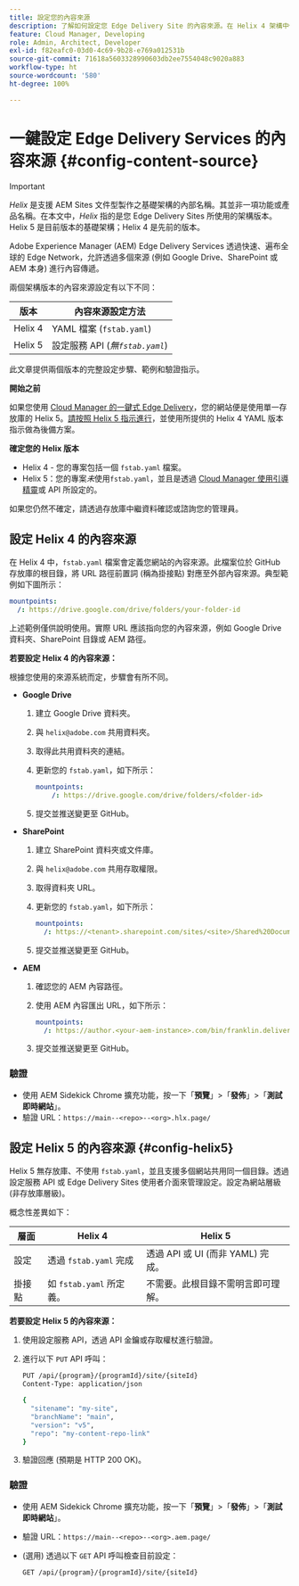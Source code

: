 ```yaml
---
title: 設定您的內容來源
description: 了解如何設定您 Edge Delivery Site 的內容來源。在 Helix 4 架構中使用「fstab.yaml」，或在 Helix 5 架構中使用 Cloud Manager 內的引導精靈 (或設定服務 API)。
feature: Cloud Manager, Developing
role: Admin, Architect, Developer
exl-id: f82eafc0-03d0-4c69-9b28-e769a012531b
source-git-commit: 71618a5603328990603db2ee7554048c9020a883
workflow-type: ht
source-wordcount: '580'
ht-degree: 100%

---
```


# 一鍵設定 Edge Delivery Services 的內容來源 {#config-content-source}

>[!IMPORTANT]
>
>*Helix* 是支援 AEM Sites 文件型製作之基礎架構的內部名稱。其並非一項功能或產品名稱。在本文中，*Helix* 指的是您 Edge Delivery Sites 所使用的架構版本。Helix 5 是目前版本的基礎架構；Helix 4 是先前的版本。

Adobe Experience Manager (AEM) Edge Delivery Services 透過快速、遍布全球的 Edge Network，允許透過多個來源 (例如 Google Drive、SharePoint 或 AEM 本身) 進行內容傳遞。

兩個架構版本的內容來源設定有以下不同：

| 版本 | 內容來源設定方法 |
| --- | --- |
| Helix 4 | YAML 檔案 (`fstab.yaml`) |
| Helix 5 | 設定服務 API (*無`fstab.yaml`*) |

此文章提供兩個版本的完整設定步驟、範例和驗證指示。

**開始之前**

如果您使用 [Cloud Manager 的一鍵式 Edge Delivery](/help/implementing/cloud-manager/edge-delivery/create-edge-delivery-site.md##one-click-edge-delivery-site)，您的網站便是使用單一存放庫的 Helix 5。[請按照 Helix 5 指示進行](#config-helix5)，並使用所提供的 Helix 4 YAML 版本指示做為後備方案。

**確定您的 Helix 版本**

* Helix 4 - 您的專案包括一個 `fstab.yaml` 檔案。
* Helix 5：您的專案&#x200B;*未*&#x200B;使用`fstab.yaml`，並且是透過 [Cloud Manager 使用引導精靈](/help/implementing/cloud-manager/edge-delivery/add-edge-delivery-site.md)或 API 所設定的。

如果您仍然不確定，請透過存放庫中繼資料確認或諮詢您的管理員。

## 設定 Helix 4 的內容來源

在 Helix 4 中，`fstab.yaml` 檔案會定義您網站的內容來源。此檔案位於 GitHub 存放庫的根目錄，將 URL 路徑前置詞 (稱為掛接點) 對應至外部內容來源。典型範例如下圖所示：

```yaml
mountpoints:
  /: https://drive.google.com/drive/folders/your-folder-id
```

上述範例僅供說明使用。實際 URL 應該指向您的內容來源，例如 Google Drive 資料夾、SharePoint 目錄或 AEM 路徑。

**若要設定 Helix 4 的內容來源：**

根據您使用的來源系統而定，步驟會有所不同。

* **Google Drive**

   1. 建立 Google Drive 資料夾。
   1. 與 `helix@adobe.com` 共用資料夾。
   1. 取得此共用資料夾的連結。
   1. 更新您的 `fstab.yaml`，如下所示：

      ```yaml
      mountpoints: 
          /: https://drive.google.com/drive/folders/<folder-id>
      ```

   1. 提交並推送變更至 GitHub。

* **SharePoint**

   1. 建立 SharePoint 資料夾或文件庫。
   1. 與 `helix@adobe.com` 共用存取權限。
   1. 取得資料夾 URL。
   1. 更新您的 `fstab.yaml`，如下所示：

      ```yaml
      mountpoints:
        /: https://<tenant>.sharepoint.com/sites/<site>/Shared%20Documents/<folder>
      ```

   1. 提交並推送變更至 GitHub。

* **AEM**

   1. 確認您的 AEM 內容路徑。
   1. 使用 AEM 內容匯出 URL，如下所示：

      ```yaml
      mountpoints:
        /: https://author.<your-aem-instance>.com/bin/franklin.delivery/<org>/<repo>/main
      ```

   1. 提交並推送變更至 GitHub。

### 驗證

* 使用 AEM Sidekick Chrome 擴充功能，按一下「**預覽**」>「**發佈**」>「**測試即時網站**」。
* 驗證 URL：`https://main--<repo>--<org>.hlx.page/`

## 設定 Helix 5 的內容來源 {#config-helix5}

Helix 5 無存放庫、不使用 `fstab.yaml`，並且支援多個網站共用同一個目錄。透過設定服務 API 或 Edge Delivery Sites 使用者介面來管理設定。設定為網站層級 (非存放庫層級)。

概念性差異如下：

| 層面 | Helix 4 | Helix 5 |
| --- | --- | --- |
| 設定 | 透過 `fstab.yaml` 完成 | 透過 API 或 UI (而非 YAML) 完成。 |
| 掛接點 | 如 `fstab.yaml` 所定義。 | 不需要。此根目錄不需明言即可理解。 |

**若要設定 Helix 5 的內容來源：**

1. 使用設定服務 API，透過 API 金鑰或存取權杖進行驗證。
1. 進行以下 `PUT` API 呼叫：

   ```bash {.line-numbering}
   PUT /api/{program}/{programId}/site/{siteId}
   Content-Type: application/json
   
   {
     "sitename": "my-site",
     "branchName": "main",
     "version": "v5",
     "repo": "my-content-repo-link"
   }
   ```

1. 驗證回應 (預期是 HTTP 200 OK)。

### 驗證

* 使用 AEM Sidekick Chrome 擴充功能，按一下「**預覽**」>「**發佈**」>「**測試即時網站**」。
* 驗證 URL：`https://main--<repo>--<org>.aem.page/`
* (選用) 透過以下 `GET` API 呼叫檢查目前設定：

  ```bash
  GET /api/{program}/{programId}/site/{siteId}
  ```
